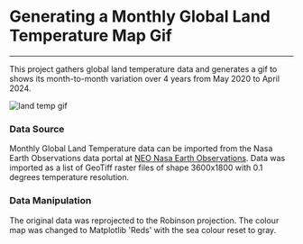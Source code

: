 # Generating a Monthly Global Land Temperature Map Gif
---
 
This project gathers global land temperature data and generates a gif to shows its month-to-month variation over 4 years from May 2020 to April 2024.

![land temp gif](https://github.com/steven-mcdonald/geospatial-mapping/blob/master/gifs/surface_temp/surface_temp.gif "land temp gif")

### Data Source
Monthly Global Land Temperature data can be imported from the Nasa Earth Observations data portal at
[NEO Nasa Earth Observations](https://neo.gsfc.nasa.gov). Data was imported as a list of GeoTiff raster files of shape 3600x1800 with 0.1 degrees temperature resolution.

### Data Manipulation
The original data was reprojected to the Robinson projection. The colour map was changed to Matplotlib 'Reds' with the sea colour reset to gray.
